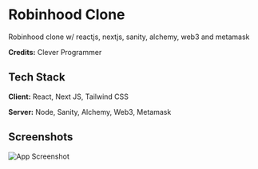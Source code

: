 # Robinhood Clone

Robinhood clone w/ reactjs, nextjs, sanity, alchemy, web3 and metamask

**Credits:** Clever Programmer


## Tech Stack

**Client:** React, Next JS, Tailwind CSS

**Server:** Node, Sanity, Alchemy, Web3, Metamask

## Screenshots

![App Screenshot](https://i.postimg.cc/0yyX5RXg/2022-04-10-12-33-06.png)
